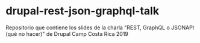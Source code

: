# drupal-rest-json-graphql-talk
Repositorio que contiene los slides de la charla "REST, GraphQL o JSONAPI (qué no hacer)" de Drupal Camp Costa Rica 2019
